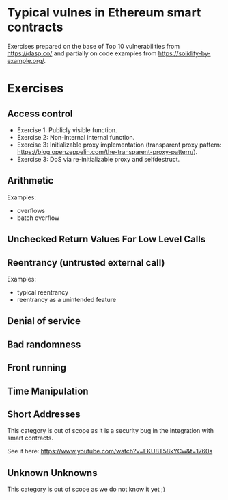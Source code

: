# Typical vulnes in Ethereum smart contracts

Exercises prepared on the base of Top 10 vulnerabilities from https://dasp.co/ and partially on code examples from https://solidity-by-example.org/.

# Exercises

## Access control

* Exercise 1: Publicly visible function.
* Exercise 2: Non-internal internal function.
* Exercise 3: Initializable proxy implementation (transparent proxy pattern: https://blog.openzeppelin.com/the-transparent-proxy-pattern/).
* Exercise 3: DoS via re-initializable proxy and selfdestruct.

## Arithmetic

Examples:
* overflows
* batch overflow

## Unchecked Return Values For Low Level Calls

## Reentrancy (untrusted external call)

Examples:
* typical reentrancy
* reentrancy as a unintended feature 

## Denial of service

## Bad randomness

## Front running

## Time Manipulation


## Short Addresses

This category is out of scope as it is a security bug in the integration with smart contracts.

See it here: https://www.youtube.com/watch?v=EKU8T58kYCw&t=1760s

## Unknown Unknowns

This category is out of scope as we do not know it yet ;)
